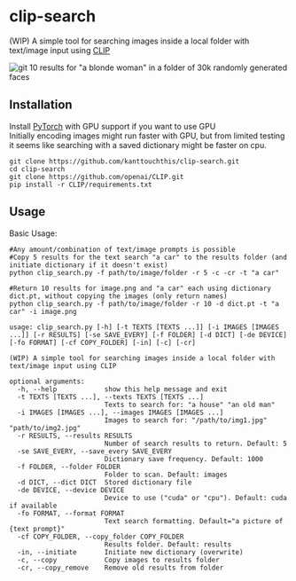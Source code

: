 ﻿# clip-search
(WIP)
A simple tool for searching images inside a local folder with text/image input
using [CLIP](https://github.com/openai/CLIP)
  
![git](https://user-images.githubusercontent.com/90077736/136833546-b153204c-a37a-440f-bfc3-35532007c554.png)
10 results for "a blonde woman" in a folder of 30k randomly generated faces
## Installation
Install [PyTorch](https://pytorch.org/get-started/locally/) with GPU support if you want to use GPU  
Initially encoding images might run faster with GPU, 
but from limited testing it seems like searching with a saved dictionary might be faster on cpu.
```
git clone https://github.com/kanttouchthis/clip-search.git
cd clip-search
git clone https://github.com/openai/CLIP.git
pip install -r CLIP/requirements.txt
```

## Usage
Basic Usage:
```
#Any amount/combination of text/image prompts is possible
#Copy 5 results for the text search "a car" to the results folder (and initiate dictionary if it doesn't exist)
python clip_search.py -f path/to/image/folder -r 5 -c -cr -t "a car"

#Return 10 results for image.png and "a car" each using dictionary dict.pt, without copying the images (only return names)
python clip_search.py -f path/to/image/folder -r 10 -d dict.pt -t "a car" -i image.png
```
```
usage: clip_search.py [-h] [-t TEXTS [TEXTS ...]] [-i IMAGES [IMAGES ...]] [-r RESULTS] [-se SAVE_EVERY] [-f FOLDER] [-d DICT] [-de DEVICE] [-fo FORMAT] [-cf COPY_FOLDER] [-in] [-c] [-cr]

(WIP) A simple tool for searching images inside a local folder with text/image input using CLIP

optional arguments:
  -h, --help            show this help message and exit
  -t TEXTS [TEXTS ...], --texts TEXTS [TEXTS ...]
                        Texts to search for: "a house" "an old man"
  -i IMAGES [IMAGES ...], --images IMAGES [IMAGES ...]
                        Images to search for: "/path/to/img1.jpg" "path/to/img2.jpg"
  -r RESULTS, --results RESULTS
                        Number of search results to return. Default: 5
  -se SAVE_EVERY, --save_every SAVE_EVERY
                        Dictionary save frequency. Default: 1000
  -f FOLDER, --folder FOLDER
                        Folder to scan. Default: images
  -d DICT, --dict DICT  Stored dictionary file
  -de DEVICE, --device DEVICE
                        Device to use ("cuda" or "cpu"). Default: cuda if available
  -fo FORMAT, --format FORMAT
                        Text search formatting. Default="a picture of {text prompt}"
  -cf COPY_FOLDER, --copy_folder COPY_FOLDER
                        Results folder. Default: results
  -in, --initiate       Initiate new dictionary (overwrite)
  -c, --copy            Copy images to results folder
  -cr, --copy_remove    Remove old results from folder

```
